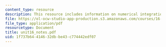```yaml
---
content_type: resource
description: This resource includes information on numerical integration.
file: https://ol-ocw-studio-app-production.s3.amazonaws.com/courses/16-21-techniques-for-structural-analysis-and-design-spring-2005/1f737b64414632dbbe43c774442edf07_unit16_notes.pdf
file_type: application/pdf
resourcetype: Document
title: unit16_notes.pdf
uid: 1f737b64-4146-32db-be43-c774442edf07
---
```

